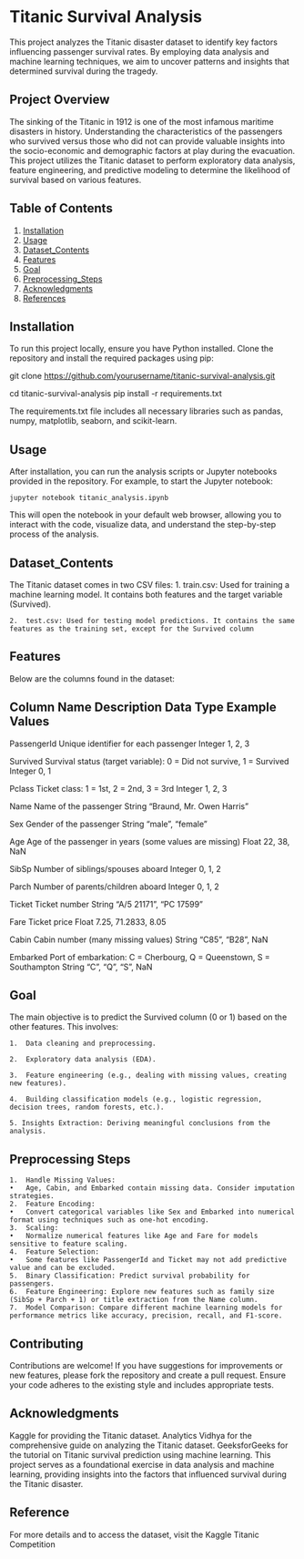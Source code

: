 # Titanic Survival Analysis

This project analyzes the Titanic disaster dataset to identify key factors influencing passenger survival rates. By employing data analysis and machine learning techniques, we aim to uncover patterns and insights that determined survival during the tragedy.

## Project Overview

The sinking of the Titanic in 1912 is one of the most infamous maritime disasters in history. Understanding the characteristics of the passengers who survived versus those who did not can provide valuable insights into the socio-economic and demographic factors at play during the evacuation. This project utilizes the Titanic dataset to perform exploratory data analysis, feature engineering, and predictive modeling to determine the likelihood of survival based on various features.

## Table of Contents
1. [Installation](#Installation)
2. [Usage](#Usage)
3. [Dataset_Contents](#Dataset_Contents)
4. [Features](#Features)
5. [Goal](#Goal)
6. [Preprocessing_Steps](#Preprocessing_Steps)
7. [Acknowledgments](#Acknowledgments)
8. [References](#References)

## Installation
To run this project locally, ensure you have Python installed. Clone the repository and install the required packages using pip:

 git clone https://github.com/yourusername/titanic-survival-analysis.git

cd titanic-survival-analysis
pip install -r requirements.txt

The requirements.txt file includes all necessary libraries such as pandas, numpy, matplotlib, seaborn, and scikit-learn.

## Usage
After installation, you can run the analysis scripts or Jupyter notebooks provided in the repository. For example, to start the Jupyter notebook:


	jupyter notebook titanic_analysis.ipynb

This will open the notebook in your default web browser, allowing you to interact with the code, visualize data, and understand the step-by-step process of the analysis.

## Dataset_Contents

The Titanic dataset comes in two CSV files:
	1.	train.csv: Used for training a machine learning model. It contains both features and the target variable (Survived).

	2.	test.csv: Used for testing model predictions. It contains the same features as the training set, except for the Survived column

## Features

Below are the columns found in the dataset:

## Column Name	Description	Data Type	Example Values

PassengerId	Unique identifier for each passenger	Integer	1, 2, 3

Survived	Survival status (target variable): 0 = Did not survive, 1 = Survived	Integer	0, 1

Pclass	Ticket class: 1 = 1st, 2 = 2nd, 3 = 3rd	Integer	1, 2, 3

Name	Name of the passenger	String	“Braund, Mr. Owen Harris”

Sex	Gender of the passenger	String	“male”, “female”

Age	Age of the passenger in years (some values are missing)	Float	22, 38, NaN

SibSp	Number of siblings/spouses aboard	Integer	0, 1, 2

Parch	Number of parents/children aboard	Integer	0, 1, 2

Ticket	Ticket number	String	“A/5 21171”, “PC 17599”

Fare	Ticket price	Float	7.25, 71.2833, 8.05

Cabin	Cabin number (many missing values)	String	“C85”, “B28”, NaN

Embarked	Port of embarkation: C = Cherbourg, Q = Queenstown, S = Southampton	String	“C”, “Q”, “S”, NaN


## Goal

The main objective is to predict the Survived column (0 or 1) based on the other features. This involves:

	1.	Data cleaning and preprocessing.
 
	2.	Exploratory data analysis (EDA).
 
	3.	Feature engineering (e.g., dealing with missing values, creating new features).
 
	4.	Building classification models (e.g., logistic regression, decision trees, random forests, etc.).

	5. Insights Extraction: Deriving meaningful conclusions from the analysis.

## Preprocessing Steps
	1.	Handle Missing Values:
	•	Age, Cabin, and Embarked contain missing data. Consider imputation strategies.
	2.	Feature Encoding:
	•	Convert categorical variables like Sex and Embarked into numerical format using techniques such as one-hot encoding.
	3.	Scaling:
	•	Normalize numerical features like Age and Fare for models sensitive to feature scaling.
	4.	Feature Selection:
	•	Some features like PassengerId and Ticket may not add predictive value and can be excluded.
	5. 	Binary Classification: Predict survival probability for passengers.
	6. 	Feature Engineering: Explore new features such as family size (SibSp + Parch + 1) or title extraction from the Name column.
	7. 	Model Comparison: Compare different machine learning models for performance metrics like accuracy, precision, recall, and F1-score.

## Contributing

Contributions are welcome! If you have suggestions for improvements or new features, please fork the repository and create a pull request. Ensure your code adheres to the existing style and includes appropriate tests.

## Acknowledgments
Kaggle for providing the Titanic dataset.
Analytics Vidhya for the comprehensive guide on analyzing the Titanic dataset.
GeeksforGeeks for the tutorial on Titanic survival prediction using machine learning.
This project serves as a foundational exercise in data analysis and machine learning, providing insights into the factors that influenced survival during the Titanic disaster.

## Reference

For more details and to access the dataset, visit the Kaggle Titanic Competition
